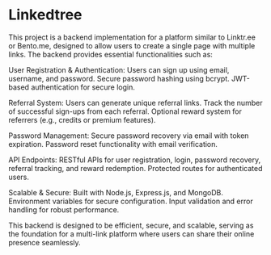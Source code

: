 # Linkedtree
This project is a backend implementation for a platform similar to Linktr.ee or Bento.me, designed to allow users to create a single page with multiple links. The backend provides essential functionalities such as:

User Registration & Authentication:
Users can sign up using email, username, and password.
Secure password hashing using bcrypt.
JWT-based authentication for secure login.

Referral System:
Users can generate unique referral links.
Track the number of successful sign-ups from each referral.
Optional reward system for referrers (e.g., credits or premium features).

Password Management:
Secure password recovery via email with token expiration.
Password reset functionality with email verification.

API Endpoints:
RESTful APIs for user registration, login, password recovery, referral tracking, and reward redemption.
Protected routes for authenticated users.

Scalable & Secure:
Built with Node.js, Express.js, and MongoDB.
Environment variables for secure configuration.
Input validation and error handling for robust performance.

This backend is designed to be efficient, secure, and scalable, serving as the foundation for a multi-link platform where users can share their online presence seamlessly.
